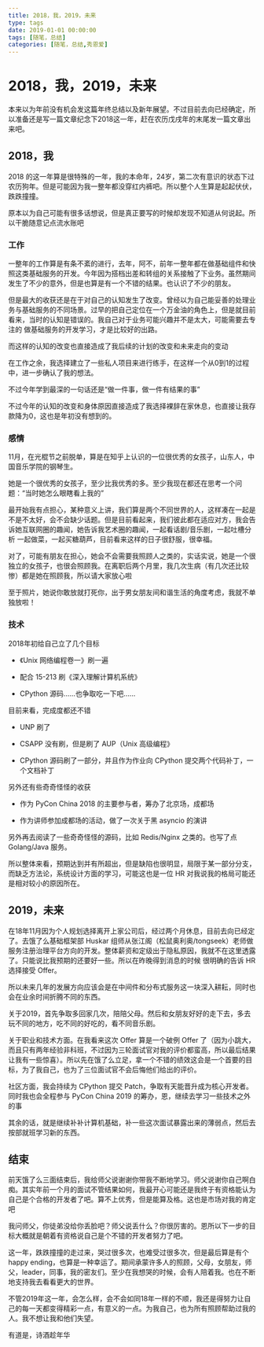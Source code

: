 ```yaml
---
title: 2018，我，2019，未来
type: tags
date: 2019-01-01 00:00:00
tags: [随笔，总结]
categories: [随笔，总结,秀恩爱]
---
```


# 2018，我，2019，未来

本来以为年前没有机会发这篇年终总结以及新年展望。不过目前去向已经确定，所以准备还是写一篇文章纪念下2018这一年，赶在农历戊戌年的末尾发一篇文章出来吧。

<!--more-->

## 2018，我

2018 的这一年算是很特殊的一年，我的本命年，24岁，第二次有意识的状态下过农历狗年。但是可能因为我一整年都没穿红内裤吧。所以整个人生算是起起伏伏，跌跌撞撞。

原本以为自己可能有很多话想说，但是真正要写的时候却发现不知道从何说起。所以干脆随意记点流水账吧

### 工作

一整年的工作算是有条不紊的进行，去年，阿不，前年一整年都在做基础组件和快照这类基础服务的开发。今年因为搭档出差和转组的关系接触了下业务。虽然期间发生了不少的意外，但是也算是有一个不错的结果。也认识了不少的朋友。

但是最大的收获还是在于对自己的认知发生了改变。曾经以为自己能妥善的处理业务与基础服务的不同场景。过早的把自己定位在一个万金油的角色上，但是就目前看来，当时的认知是错误的。我自己对于业务可能兴趣并不是太大，可能需要去专注的
做基础服务的开发学习，才是比较好的出路。

而这样的认知的改变也直接造成了我后续的计划的改变和未来走向的变动

在工作之余，我选择建立了一些私人项目来进行练手，在这样一个从0到1的过程中，进一步确认了我的想法。

不过今年学到最深的一句话还是“做一件事，做一件有结果的事”

不过今年的认知的改变和身体原因直接造成了我选择裸辞在家休息，也直接让我存款降为0，这也是年初没有想到的。

### 感情

11月，在光棍节之前脱单，算是在知乎上认识的一位很优秀的女孩子，山东人，中国音乐学院的钢琴生。

她是一个很优秀的女孩子，至少比我优秀的多。至少我现在都还在思考一个问题：“当时她怎么眼瞎看上我的”

最开始我有点担心，某种意义上讲，我们算是两个不同世界的人，这样凑在一起是不是不太好，会不会缺少话题。但是目前看起来，我们彼此都在适应对方，我会告诉她互联网圈的趣闻，她告诉我艺术圈的趣闻，一起看话剧/音乐剧，一起吐槽分析
一起做菜，一起买糖葫芦，目前看来这样的日子很舒服，很幸福。

对了，可能有朋友在担心，她会不会需要我照顾人之类的，实话实说，她是一个很独立的女孩子，也很会照顾我。在离职后两个月里，我几次生病（有几次还比较惨）都是她在照顾我，所以请大家放心啦

至于照片，她说你敢放就打死你，出于男女朋友间和谐生活的角度考虑，我就不单独放啦！

### 技术

2018年初给自己立了几个目标

* 《Unix 网络编程卷一》刷一遍

* 配合 15-213 刷《深入理解计算机系统》

* CPython 源码……也争取吃一下吧……

目前来看，完成度都还不错

* UNP 刷了

* CSAPP 没有刷，但是刷了 AUP（Unix 高级编程》

* CPython 源码刷了一部分，并且作为作业向 CPython 提交两个代码补丁，一个文档补丁

另外还有些奇奇怪怪的收获

* 作为 PyCon China 2018 的主要参与者，筹办了北京场，成都场

* 作为讲师参加成都场的活动，做了一次关于黑 asyncio 的演讲

另外再去阅读了一些奇奇怪怪的源码，比如 Redis/Nginx 之类的。也写了点 Golang/Java 服务。

所以整体来看，预期达到并有所超出，但是缺陷也很明显，局限于某一部分分支，而缺乏方法论，系统设计方面的学习，可能这也是一位 HR 对我说我的格局可能还是相对较小的原因所在。

## 2019，未来

在18年11月因为个人规划选择离开上家公司后，经过两个月休息，目前去向已经定了。去饿了么基础框架部 Huskar 组师从张江阁（松鼠奥利奥/tongseek）老师做服务注册治理平台方向的开发。整体薪资和定级出于隐私原因，我就不在这里透露了。只能说比我预期的还要好一些。所以在昨晚得到消息的时候
很明确的告诉 HR 选择接受 Offer。

所以未来几年的发展方向应该会是在中间件和分布式服务这一块深入耕耘，同时也会在业余时间折腾不同的东西。

关于2019，首先争取多回家几次，陪陪父母。然后和女朋友好好的走下去，多去玩不同的地方，吃不同的好吃的，看不同音乐剧。

关于职业和技术方面。在我看来这次 Offer 算是一个破例 Offer 了（因为小跳大，而且只有两年经验非科班，不过因为三轮面试官对我的评价都蛮高，所以最后结果让我有一些惊喜）。所以先在饿了么立足，拿一个不错的绩效这会是一个首要的目标，为了我自己，也为了三位面试官不会后悔他们给出的评价。

社区方面，我会持续为 CPython 提交 Patch，争取有天能晋升成为核心开发者。同时我也会全程参与 PyCon China 2019 的筹办，恩，继续去学习一些技术之外的事

其余的话，就是继续补补计算机基础，补一些这次面试暴露出来的薄弱点，然后去按部就班学习新的东西。

## 结束

前天饿了么三面结束后，我给师父说谢谢你带我不断地学习。师父说谢你自己啊白痴。其实年前一个月的面试不管结果如何，我最开心可能还是我终于有资格能认为自己是个合格的开发者了吧。算不上优秀，但是能算及格。这也是市场对我的肯定吧

我问师父，你徒弟没给你丢脸吧？师父说丢什么？你很厉害的。恩所以下一步的目标大概就是朝着有资格说自己是个不错的开发者努力了吧。

这一年，跌跌撞撞的走过来，哭过很多次，也难受过很多次，但是最后算是有个 happy ending，也算是一种幸运了。期间承蒙许多人的照顾，父母，女朋友，师父，leader，同事，我的密友们。至少在我想哭的时候，会有人陪着我。也在不断地支持我去看看更大的世界。

不管2019年这一年，会怎么样，会不会如同18年一样的不顺，我还是得努力让自己的每一天都变得精彩一点，有意义的一点。为我自己，也为所有照顾帮助过我的人。我不想让我和他们失望。

有道是，诗酒趁年华
